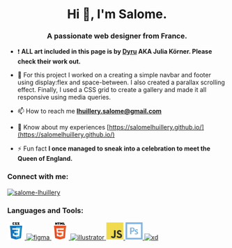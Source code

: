 <h1 align="center">Hi 👋, I'm Salome.</h1>
<h3 align="center">A passionate web designer from France.</h3>

- ❗️ **ALL art included in this page is by [Dyru](https://www.artstation.com/dyru) AKA Julia Körner. Please check their work out.**

- 🌙 For this project I worked on a creating a simple navbar and footer using display:flex and space-between. I also created a parallax scrolling effect. Finally, I used a CSS grid to create a gallery and made it all responsive using media queries. 

- 📫 How to reach me **lhuillery.salome@gmail.com**

- 📄 Know about my experiences [https://salomelhuillery.github.io/](https://salomelhuillery.github.io/)

- ⚡ Fun fact **I once managed to sneak into a celebration to meet the Queen of England.**

<h3 align="left">Connect with me:</h3>
<p align="left">
<a href="https://linkedin.com/in/salome-lhuillery" target="blank"><img align="center" src="https://raw.githubusercontent.com/rahuldkjain/github-profile-readme-generator/master/src/images/icons/Social/linked-in-alt.svg" alt="salome-lhuillery" height="30" width="40" /></a>
</p>

<h3 align="left">Languages and Tools:</h3>
<p align="left"> <a href="https://www.w3schools.com/css/" target="_blank" rel="noreferrer"> <img src="https://raw.githubusercontent.com/devicons/devicon/master/icons/css3/css3-original-wordmark.svg" alt="css3" width="40" height="40"/> </a> <a href="https://www.figma.com/" target="_blank" rel="noreferrer"> <img src="https://www.vectorlogo.zone/logos/figma/figma-icon.svg" alt="figma" width="40" height="40"/> </a> <a href="https://www.w3.org/html/" target="_blank" rel="noreferrer"> <img src="https://raw.githubusercontent.com/devicons/devicon/master/icons/html5/html5-original-wordmark.svg" alt="html5" width="40" height="40"/> </a> <a href="https://www.adobe.com/in/products/illustrator.html" target="_blank" rel="noreferrer"> <img src="https://www.vectorlogo.zone/logos/adobe_illustrator/adobe_illustrator-icon.svg" alt="illustrator" width="40" height="40"/> </a> <a href="https://developer.mozilla.org/en-US/docs/Web/JavaScript" target="_blank" rel="noreferrer"> <img src="https://raw.githubusercontent.com/devicons/devicon/master/icons/javascript/javascript-original.svg" alt="javascript" width="40" height="40"/> </a> <a href="https://www.photoshop.com/en" target="_blank" rel="noreferrer"> <img src="https://raw.githubusercontent.com/devicons/devicon/master/icons/photoshop/photoshop-line.svg" alt="photoshop" width="40" height="40"/> </a> <a href="https://www.adobe.com/products/xd.html" target="_blank" rel="noreferrer"> <img src="https://cdn.worldvectorlogo.com/logos/adobe-xd.svg" alt="xd" width="40" height="40"/> </a> </p>

